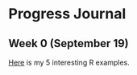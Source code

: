 
# Progress Journal

## Week 0 (September 19)

[Here](files/interesting_examples.html) is my 5 interesting R examples.
